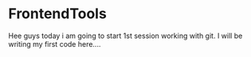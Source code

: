 # FrontendTools
Hee guys today i am going to start 1st session working with git. I will be writing my first code here....
